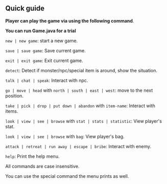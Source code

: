 ## Quick guide

**Player can play the game via using the following command**.

**You can run Game.java for a trial**

`new | new game`: start a new game.

`save | save game`: Save current game.

`exit | exit game`: Exit current game.

`detect`: Detect if monster/npc/special item is around, show the situation.

`talk | chat | speak`: Interact with npc.

`go | move | head` with `north | south | east | west`: move to the next position.

`take | pick | drop | put down | abandon` with `item-name`: Interact with items.

`look | view | see | browse` with `stat | stats | statistic`: View player's stat.

`look | view | see | browse` with `bag`: View player's bag.

`attack | retreat | run away | escape | bribe`: Interact with enemy.

`help`: Print the help menu.

All commands are case insensitive.

You can use the special command the menu prints as well.